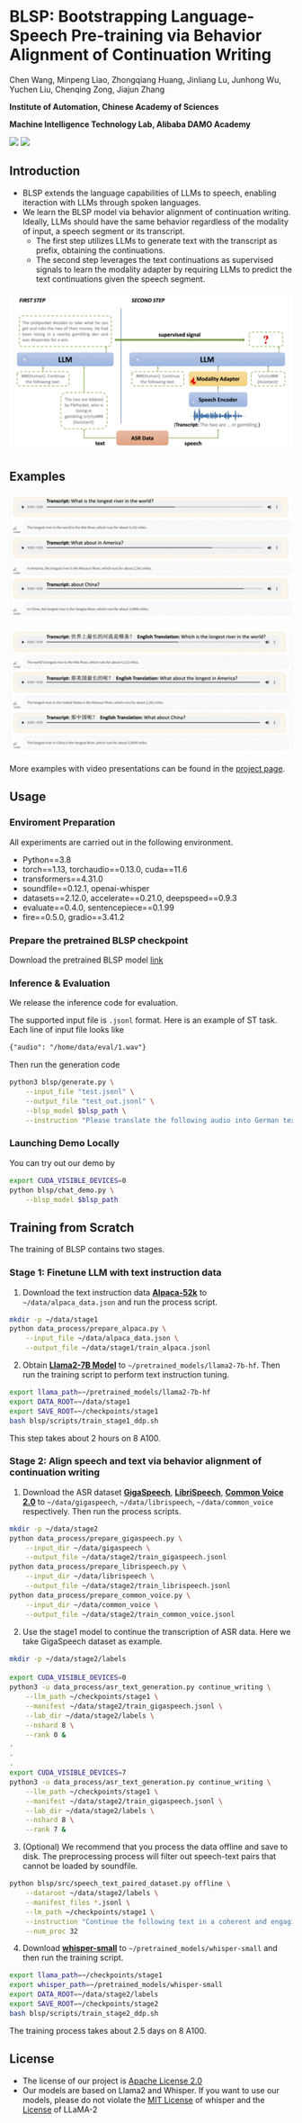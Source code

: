 # BLSP: Bootstrapping Language-Speech Pre-training via Behavior Alignment of Continuation Writing

Chen Wang, Minpeng Liao, Zhongqiang Huang, Jinliang Lu, Junhong Wu, Yuchen Liu, Chenqing Zong, Jiajun Zhang

**Institute of Automation, Chinese Academy of Sciences**

**Machine Intelligence Technology Lab, Alibaba DAMO Academy**

<a href='https://cwang621.github.io/blsp.github.io'><img src='https://img.shields.io/badge/Project-Page-Green'></a>  <a href='https://arxiv.org/abs/2309.00916'><img src='https://img.shields.io/badge/Paper-Arxiv-red'> </a>


## Introduction

* BLSP extends the language capabilities of LLMs to speech, enabling iteraction with LLMs through spoken languages. 
* We learn the BLSP model via behavior alignment of continuation writing. Ideally, LLMs should have the same behavior regardless of the modality of input, a speech segment or its transcript.
    * The first step utilizes LLMs to generate text with the transcript as prefix, obtaining the continuations.
    * The second step leverages the text continuations as supervised signals to learn the modality adapter by requiring LLMs to predict the text continuations given the speech segment. 

![architecture](figures/architecture.png)

## Examples

![english](figures/demo_english.png)

![chinese](figures/demo_chinese.png)


More examples with video presentations can be found in the [project page](https://cwang621.github.io/blsp.github.io).


## Usage

### Enviroment Preparation
All experiments are carried out in the following environment.

* Python==3.8
* torch==1.13, torchaudio==0.13.0, cuda==11.6
* transformers==4.31.0
* soundfile==0.12.1,  openai-whisper
* datasets==2.12.0, accelerate==0.21.0, deepspeed==0.9.3
* evaluate==0.4.0, sentencepiece==0.1.99
* fire==0.5.0, gradio==3.41.2


### Prepare the pretrained BLSP checkpoint

Download the pretrained BLSP model [link](https://www.modelscope.cn/models/damo/blsp_lslm_7b/)


### Inference & Evaluation
We release the inference code for evaluation.

The supported input file is `.jsonl` format. Here is an example of ST task. Each line of input file looks like
```txt
{"audio": "/home/data/eval/1.wav"}
```
Then run the generation code
```bash
python3 blsp/generate.py \
    --input_file "test.jsonl" \
    --output_file "test_out.jsonl" \
    --blsp_model $blsp_path \
    --instruction "Please translate the following audio into German text."
```


### Launching Demo Locally

You can try out our demo by
```bash
export CUDA_VISIBLE_DEVICES=0
python blsp/chat_demo.py \
    --blsp_model $blsp_path
```

## Training from Scratch

The training of BLSP contains two stages.

###  Stage 1: Finetune LLM with text instruction data
1. Download the text instruction data **[Alpaca-52k](https://github.com/tatsu-lab/stanford_alpaca)** to `~/data/alpaca_data.json` and run the process script.
``` bash
mkdir -p ~/data/stage1
python data_process/prepare_alpaca.py \
    --input_file ~/data/alpaca_data.json \
    --output_file ~/data/stage1/train_alpaca.jsonl
```

2. Obtain **[Llama2-7B Model](https://huggingface.co/docs/transformers/main/model_doc/llama2)** to `~/pretrained_models/llama2-7b-hf`. Then run the training script to perform text instruction tuning.
``` bash
export llama_path=~/pretrained_models/llama2-7b-hf
export DATA_ROOT=~/data/stage1
export SAVE_ROOT=~/checkpoints/stage1
bash blsp/scripts/train_stage1_ddp.sh
```
This step takes about 2 hours on 8 A100. 


### Stage 2: Align speech and text via behavior alignment of continuation writing
1. Download the ASR dataset **[GigaSpeech](https://github.com/SpeechColab/GigaSpeech)**, **[LibriSpeech](https://www.openslr.org/12)**, **[Common Voice 2.0](https://commonvoice.mozilla.org/en/datasets)** to `~/data/gigaspeech`, `~/data/librispeech`, `~/data/common_voice` respectively. Then run the process scripts.
``` bash
mkdir -p ~/data/stage2
python data_process/prepare_gigaspeech.py \
    --input_dir ~/data/gigaspeech \
    --output_file ~/data/stage2/train_gigaspeech.jsonl
python data_process/prepare_librispeech.py \
    --input_dir ~/data/librispeech \
    --output_file ~/data/stage2/train_librispeech.jsonl
python data_process/prepare_common_voice.py \
    --input_dir ~/data/common_voice \
    --output_file ~/data/stage2/train_common_voice.jsonl
```

2. Use the stage1 model to continue the transcription of ASR data. Here we take GigaSpeech dataset as example.
```bash
mkdir -p ~/data/stage2/labels

export CUDA_VISIBLE_DEVICES=0
python3 -u data_process/asr_text_generation.py continue_writing \
    --llm_path ~/checkpoints/stage1 \
    --manifest ~/data/stage2/train_gigaspeech.jsonl \
    --lab_dir ~/data/stage2/labels \
    --nshard 8 \
    --rank 0 &
.
.
.
export CUDA_VISIBLE_DEVICES=7
python3 -u data_process/asr_text_generation.py continue_writing \
    --llm_path ~/checkpoints/stage1 \
    --manifest ~/data/stage2/train_gigaspeech.jsonl \
    --lab_dir ~/data/stage2/labels \
    --nshard 8 \
    --rank 7 &
```

3. (Optional) We recommend that you process the data offline and save to disk. The preprocessing process will filter out speech-text pairs that cannot be loaded by soundfile.
```bash
python blsp/src/speech_text_paired_dataset.py offline \
    --dataroot ~/data/stage2/labels \
    --manifest_files *.jsonl \
    --lm_path ~/checkpoints/stage1 \
    --instruction "Continue the following text in a coherent and engaging style with less than 40 words." \
    --num_proc 32
```

4. Download **[whisper-small](https://huggingface.co/openai/whisper-small)** to `~/pretrained_models/whisper-small` and then run the training script.
```bash
export llama_path=~/checkpoints/stage1
export whisper_path=~/pretrained_models/whisper-small
export DATA_ROOT=~/data/stage2/labels
export SAVE_ROOT=~/checkpoints/stage2
bash blsp/scripts/train_stage2_ddp.sh
```

The training process takes about 2.5 days on 8 A100. 


## License
* The license of our project is [Apache License 2.0]()
* Our models are based on Llama2 and Whisper. If you want to use our models, please do not violate the [MIT License](https://github.com/openai/whisper/blob/main/LICENSE) of whisper and the [License](https://github.com/facebookresearch/llama/blob/main/LICENSE) of LLaMA-2

